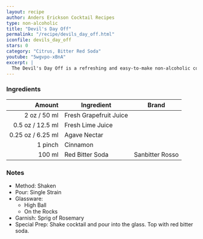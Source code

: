 ```yaml
---
layout: recipe
author: Anders Erickson Cocktail Recipes
type: non-alcoholic
title: "Devil's Day Off"
permalink: "/recipe/devils_day_off.html"
iconfile: devils_day_off
stars: 0
category: "Citrus, Bitter Red Soda"
youtube: "5wgvpo-xBnA"
excerpt: |
  The Devil's Day Off is a refreshing and easy-to-make non-alcoholic cocktail created by Anders Erickson. It features a combination of grapefruit juice, lime juice, agave nectar, cinnamon, and Sanbitter soda. The drink is garnished with a sprig of rosemary.
---
```


### Ingredients

|  Amount | Ingredient             | Brand           |
| ------: | ---------------------- | --------------- |
|    2 oz / 50 ml | Fresh Grapefruit Juice |
|  0.5 oz / 12.5 ml | Fresh Lime Juice       |
| 0.25 oz / 6.25 ml | Agave Nectar           |
| 1 pinch | Cinnamon               |
|  100 ml | Red Bitter Soda        | Sanbitter Rosso |

### Notes

- Method: Shaken
- Pour: Single Strain
- Glassware:
  - High Ball
  - On the Rocks
- Garnish: Sprig of Rosemary
- Special Prep: Shake cocktail and pour into the glass. Top with red bitter soda.
